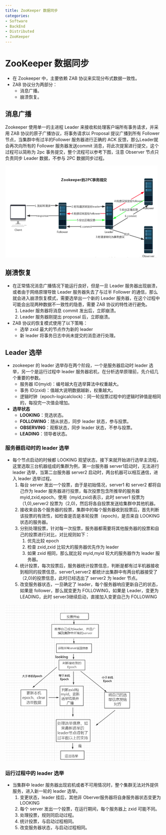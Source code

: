 ```yaml
---
title: ZooKeeper 数据同步
categories:
- Software
- BackEnd
- Distributed
- ZooKeeper
---
```

# ZooKeeper 数据同步

- 在 Zookeeper 中，主要依赖 ZAB 协议来实现分布式数据一致性。
- ZAB 协议分为两部分：
    - 消息广播。
    - 崩溃恢复。

## 消息广播

Zookeeper 使用单一的主进程 Leader 来接收和处理客户端所有事务请求，并采用 ZAB 协议的原子广播协议，将事务请求以 Proposal 提议广播到所有 Follower 节点，当集群中有过半的Follower 服务器进行正确的 ACK 反馈，那么Leader就会再次向所有的 Follower 服务器发送commit 消息，将此次提案进行提交，这个过程可以简称为 2pc 事务提交，整个流程可以参考下图，注意 Observer 节点只负责同步 Leader 数据，不参与 2PC 数据同步过程。

<img src="https://raw.githubusercontent.com/LuShan123888/Files/main/Pictures/2021-06-14-zk-data-stream-async.png" alt="img" style="zoom:50%;" />

## 崩溃恢复

- 在正常情况消息广播情况下能运行良好，但是一旦 Leader 服务器出现崩溃，或者由于网络原理导致 Leader 服务器失去了与过半 Follower 的通信，那么就会进入崩溃恢复模式，需要选举出一个新的 Leader 服务器，在这个过程中可能会出现两种数据不一致性的隐患，需要 ZAB 协议的特性进行避免。
    1. Leader 服务器将消息 commit 发出后，立即崩溃。
    2. Leader 服务器刚提出 proposal 后，立即崩溃。
- ZAB 协议的恢复模式使用了以下策略：
    - 选举 zxid 最大的节点作为新的 leader
    - 新 leader 将事务日志中尚未提交的消息进行处理。

## Leader 选举

- zookeeper 的 leader 选举存在两个阶段，一个是服务器启动时 leader 选举，另一个是运行过程中 leader 服务器宕机，在分析选举原理前，先介绍几个重要的参数。
    - 服务器 ID(myid)：编号越大在选举算法中权重越大。
    - 事务 ID(zxid)：值越大说明数据越新，权重越大。
    - 逻辑时钟（epoch-logicalclock)：同一轮投票过程中的逻辑时钟值是相同的，每投完一次值会增加。
- **选举状态**
    - **LOOKING**：竞选状态。
    - **FOLLOWING**：随从状态，同步 leader 状态，参与投票。
    - **OBSERVING**：观察状态，同步 leader 状态，不参与投票。
    - **LEADING**：领导者状态。

### 服务器启动时的 leader 选举

- 每个节点启动的时候都 LOOKING 观望状态，接下来就开始进行选举主流程，这里选取三台机器组成的集群为例，第一台服务器 server1启动时，无法进行 leader 选举，当第二台服务器 server2 启动时，两台机器可以相互通信，进入 leader 选举过程。
    1. 每台 server 发出一个投票，由于是初始情况，server1 和 server2 都将自己作为 leader 服务器进行投票，每次投票包含所推举的服务器myid,zxid,epoch，使用（myid,zxid)表示，此时 server1 投票为（1,0),server2 投票为（2,0)，然后将各自投票发送给集群中其他机器。
    2. 接收来自各个服务器的投票，集群中的每个服务器收到投票后，首先判断该投票的有效性，如检查是否是本轮投票（epoch)，是否来自 LOOKING 状态的服务器。
    3. 分别处理投票，针对每一次投票，服务器都需要将其他服务器的投票和自己的投票进行对比，对比规则如下：
        1. 优先比较 epoch
        2. 检查 zxid,zxid 比较大的服务器优先作为 leader
        3. 如果 zxid 相同，那么就比较 myid,myid 较大的服务器作为 leader 服务器。
    4. 统计投票，每次投票后，服务器统计投票信息，判断是都有过半机器接收到相同的投票信息，server1,server2 都统计出集群中有两台机器接受了（2,0)的投票信息，此时已经选出了 server2 为 leader 节点。
    5. 改变服务器状态，一旦确定了 leader，每个服务器响应更新自己的状态，如果是 follower，那么就变更为 FOLLOWING，如果是 Leader，变更为 LEADING，此时 server3继续启动，直接加入变更自己为 FOLLOWING

<img src="https://raw.githubusercontent.com/LuShan123888/Files/main/Pictures/2021-06-14-vote-01.png" alt="img" style="zoom: 67%;" />

### 运行过程中的 leader 选举

- 当集群中 leader 服务器出现宕机或者不可用情况时，整个集群无法对外提供服务，进入新一轮的 leader 选举。
    1. 变更状态，leader 挂后，其他非 Oberver服务器将自身服务器状态变更为 LOOKING
    2. 每个 server 发出一个投票，在运行期间，每个服务器上 zxid 可能不同。
    3. 处理投票，规则同启动过程。
    4. 统计投票，与启动过程相同。
    5. 改变服务器状态，与启动过程相同。